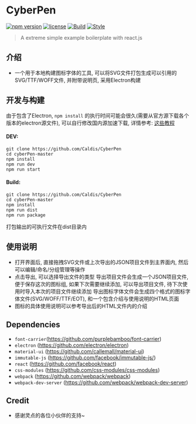 CyberPen
========
[![npm version](https://img.shields.io/npm/v/npm.svg)](https://github.com/Caldis/CyberPen) [![license](https://img.shields.io/npm/l/express.svg)](https://github.com/Caldis/CyberPen) [![Build](https://img.shields.io/badge/Build-Electron-lightgrey.svg)](https://github.com/electron/electron) [![Style](https://img.shields.io/badge/Style-Material--UI-brightgreen.svg)](https://github.com/callemall/material-ui)

> A extreme simple example boilerplate with react.js



## 介绍
- 一个用于本地构建图标字体的工具, 可以将SVG文件打包生成可以引用的SVG/TTF/WOFF文件, 并附带说明页, 采用Electron构建



## 开发与构建
由于包含了Electron, ```npm install``` 的执行时间可能会很久(需要从官方源下载各个版本的electron源文件), 可以自行修改国内源加速下载, 详情参考: [这些教程](https://www.google.com.hk/search?q=electron+install+%E9%95%9C%E5%83%8F&oq=electron+install+%E9%95%9C%E5%83%8F&aqs=chrome..69i57.13989j0j4&{google:bookmarkBarPinned}sourceid=chrome&{google:omniboxStartMarginParameter}ie=UTF-8)
#### DEV:
```shell
git clone https://github.com/Caldis/CyberPen
cd cyberPen-master
npm install
npm run dev
npm run start
```
#### Build:
```shell
git clone https://github.com/Caldis/CyberPen
cd cyberPen-master
npm install
npm run dist
npm run package
```
打包输出的可执行文件在dist目录内


## 使用说明
- 打开界面后, 直接拖拽SVG文件或上次导出的JSON项目文件到主界面内, 然后可以编辑/命名/分组管理等操作
- 点击导出, 可以选择导出文件的类型
  导出项目文件会生成一个JSON项目文件, 便于保存这次的图标组, 如果下次需要继续添加, 可以导出项目文件, 待下次使用时导入本次的项目文件继续添加
  导出图标字体文件会生成四个格式的图标字体文件(SVG/WOFF/TTF/EOT), 和一个包含介绍与使用说明的HTML页面
- 图标的具体使用说明可以参考导出后的HTML文件内的介绍



## Dependencies
- ```font-carrier```(https://github.com/purplebamboo/font-carrier)
- ```electron``` (https://github.com/electron/electron)
- ```material-ui``` (https://github.com/callemall/material-ui)
- ```immutable-js``` (https://github.com/facebook/immutable-js/)
- ```react``` (https://github.com/facebook/react)
- ```css-modules``` (https://github.com/css-modules/css-modules)
- ```webpack``` (https://github.com/webpack/webpack)
- ```webpack-dev-server``` (https://github.com/webpack/webpack-dev-server)


## Credit
- 感谢灵点的各位小伙伴的支持~
